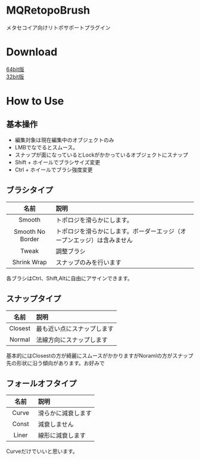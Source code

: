 # MQRetopoBrush
メタセコイア向けリトポサポートプラグイン

# Download
[64bit版](https://github.com/sakana3/MQRetopoBrush/releases/download/v1.0.0/MQRetopoBrush_x64.zip)  
[32bit版](https://github.com/sakana3/MQRetopoBrush/releases/download/v1.0.0/MQRetopoBrush_win32.zip)

# How to Use  

## 基本操作
- 編集対象は現在編集中のオブジェクトのみ  
- LMBでなでるとスムース。
- スナップが面になっているとLockがかかっているオブジェクトにスナップ  
- Shift + ホイールでブラシサイズ変更
- Ctrl + ホイールでブラシ強度変更

## ブラシタイプ

|名前        |説明          |
|:---------:|:------------|
|Smooth      |トポロジを滑らかにします。        |
|Smooth No Border      |トポロジを滑らかにします。ボーダーエッジ（オープンエッジ）は含みません          |
|Tweak      |調整ブラシ          |
|Shrink Wrap      |スナップのみを行います          |

各ブラシはCtrl、Shift,Altに自由にアサインできます。
## スナップタイプ

|名前        |説明          |
|:---------:|:------------|
|Closest    |最も近い点にスナップします         |
|Normal     |法線方向にスナップします          |

基本的にはClosestの方が綺麗にスムースがかかりますがNoramlの方がスナップ先の形状に沿う傾向があります。お好みで

## フォールオフタイプ

|名前        |説明          |
|:---------:|:------------|
|Curve　     |滑らかに減衰します          |
|Const    |減衰しません         |
|Liner    |線形に減衰します         |

Curveだけでいいと思います。
